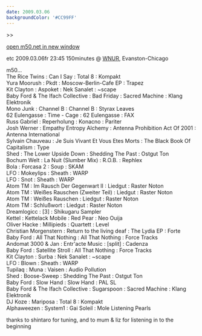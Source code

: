 ```yaml
---
date: 2009.03.06
backgroundColor: '#CC99FF'
---
```


\>>

[open m50.net in new window  
](http://m50.net/)


etc 2009.03.06fr 23:45 150minutes @ [WNUR](http://www.wnur.org/), Evanston-Chicago  

m50...  
The Rice Twins : Can I Say : Total 8 : Kompakt  
Yura Moorush : Pkdt : Moscow-Berlin-Cafe EP : Trapez  
Kit Clayton : Aspoket : Nek Sanalet : ~scape  
Baby Ford & The Ifach Collective : Bad Friday : Sacred Machine : Klang Elektronik  
Mono Junk : Channel B : Channel B : Styrax Leaves  
62 Eulengasse : Time - Cage : 62 Eulengasse : FAX  
Russ Gabriel : Reperholung : Konacno : Pariter  
Josh Werner : Empathy Entropy Alchemy : Antenna Prohibition Act Of 2001 : Antenna International  
Sylvain Chauveau : Je Suis Vivant Et Vous Etes Morts : The Black Book Of Capitalism : Type  
Shed : The Lower Upside Down : Shedding The Past : Ostgut Ton  
Bochum Welt : La Nuit (Slumber Mix) : R.O.B. : Rephlex  
Bola : Forcasa 2 : Soup : SKAM  
LFO : Mokeylips : Sheath : WARP  
LFO : Snot : Sheath : WARP  
Atom TM : Im Rausch Der Gegenwart II : Liedgut : Raster Noton  
Atom TM : Weißes Rauschen (Zweiter Teil) : Liedgut : Raster Noton  
Atom TM : Weißes Rauschen : Liedgut : Raster Noton  
Atom TM : Schlußwort : Liedgut : Raster Noton  
Dreamlogicc : \[3\] : Shikugaru Sampler  
Kettel : Kettelack Mobile : Red Pear : Neo Ouija  
Oliver Hacke : Millipieds : Quartett : Level  
Christian Morgenstern : Return to the living deaf : The Lydia EP : Forte  
Baby Ford : All That Nothing : All That Nothing : Force Tracks  
Andomat 3000 & Jan : Entr'acte Music : \[split\] : Cadenza  
Baby Ford : Satellite Stroll : All That Nothing : Force Tracks  
Kit Clayton : Surba : Nek Sanalet : ~scape  
LFO : Blown : Sheath : WARP  
Tupilaq : Muna : Vaisen : Audio Pollution  
Shed : Boose-Sweep : Shedding The Past : Ostgut Ton  
Baby Ford : Slow Hand : Slow Hand : PAL SL  
Baby Ford & The Ifach Collective : Sugarspoon : Sacred Machine : Klang Elektronik  
DJ Koze : Mariposa : Total 8 : Kompakt  
Alphaweezen : System1 : Gai Soleil : Mole Listening Pearls  

thanks to shintaro for tuning, and to mum & liz for listening in to the beginning
